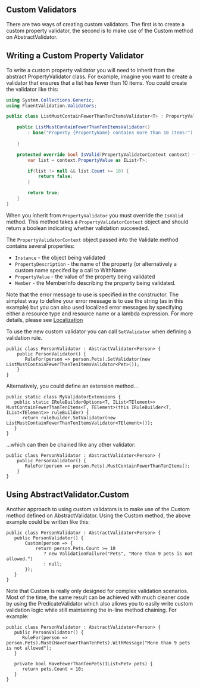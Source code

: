 ## Custom Validators

There are two ways of creating custom validators. The first is to create a custom property validator, the second is to make use of the Custom method on AbstractValidator.

## Writing a Custom Property Validator

To write a custom property validator you will need to inherit from the abstract PropertyValidator class. For example, imagine you want to create a validator that ensures that a list has fewer than 10 items. You could create the validator like this:


```csharp
using System.Collections.Generic;
using FluentValidation.Validators;

public class ListMustContainFewerThanTenItemsValidator<T> : PropertyValidator {

	public ListMustContainFewerThanTenItemsValidator() 
		: base("Property {PropertyName} contains more than 10 items!") {
		
	}

	protected override bool IsValid(PropertyValidatorContext context) {
		var list = context.PropertyValue as IList<T>;

		if(list != null && list.Count >= 10) {
			return false;
		}

		return true;
	}
}
```
When you inherit from `PropertyValidator` you must override the `IsValid` method. This method takes a `PropertyValidatorContext` object and should return a boolean indicating whether validation succeeded.

The `PropertyValidatorContext` object passed into the Validate method contains several properties:
- `Instance` - the object being validated
- `PropertyDescription` - the name of the property (or alternatively a custom name specifed by a call to WithName
- `PropertyValue` - the value of the property being validated
- `Member` - the MemberInfo describing the property being validated.

Note that the error message to use is specified in the constructor. The simplest way to define your error message is to use the string (as in this example) but you can also used localized error messages by specifying either a resource type and resource name or a lambda expression. For more details, please see [Localization](Localization.md) 

To use the new custom validator you can call `SetValidator` when defining a validation rule. 

```
public class PersonValidator : AbstractValidator<Person> {
    public PersonValidator() {
       RuleFor(person => person.Pets).SetValidator(new ListMustContainFewerThanTenItemsValidator<Pet>());
    }
}
```

Alternatively, you could define an extension method...

```
public static class MyValidatorExtensions {
   public static IRuleBuilderOptions<T, IList<TElement>> MustContainFewerThanTenItems<T, TElement>(this IRuleBuilder<T, IList<TElement>> ruleBuilder) {
      return ruleBuilder.SetValidator(new ListMustContainFewerThanTenItemsValidator<TElement>());
   }
}
```

...which can then be chained like any other validator:

```
public class PersonValidator : AbstractValidator<Person> {
    public PersonValidator() {
       RuleFor(person => person.Pets).MustContainFewerThanTenItems();
    }
}
```

## Using AbstractValidator.Custom

Another approach to using custom validators is to make use of the Custom method defined on AbstractValidator. Using the Custom method, the above example could be written like this:

```
public class PersonValidator : AbstractValidator<Person> {
   public PersonValidator() {
       Custom(person => { 
           return person.Pets.Count >= 10 
              ? new ValidationFailure("Pets", "More than 9 pets is not allowed.")
              : null; 
       });
   }
}
```

Note that Custom is really only designed for complex validation scenarios. Most of the time, the same result can be achieved with much cleaner code by using the PredicateValidator which also allows you to easily write custom validation logic while still maintaining the in-line method chaining. For example:

```
public class PersonValidator : AbstractValidator<Person> {
   public PersonValidator() {
      RuleFor(person => person.Pets).Must(HaveFewerThanTenPets).WithMessage("More than 9 pets is not allowed");
   }

   private bool HaveFewerThanTenPets(IList<Pet> pets) {
      return pets.Count < 10;
   }
}
```
